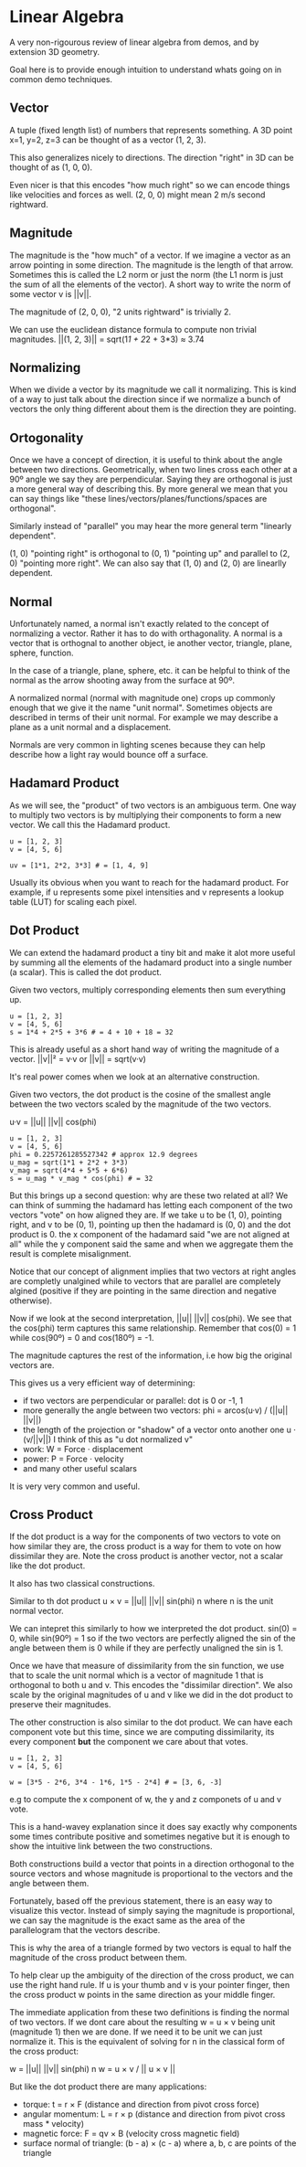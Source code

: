 # Linear Algebra
A very non-rigourous review of linear algebra from demos, and by extension
3D geometry. 

Goal here is to provide enough intuition to understand whats going on 
in common demo techniques.

## Vector
A tuple (fixed length list) of numbers that represents something.
A 3D point x=1, y=2, z=3 can be thought of as a vector (1, 2, 3).

This also generalizes nicely to directions. The direction "right"
in 3D can be thought of as (1, 0, 0). 

Even nicer is that this encodes "how much right" so we can encode things
like velocities and forces as well. (2, 0, 0) might mean 2 m/s second
rightward.

## Magnitude
The magnitude is the "how much" of a vector. If we imagine a vector
as an arrow pointing in some direction. The magnitude is the length of that
arrow. Sometimes this is called the L2 norm or just the norm (the L1 norm
is just the sum of all the elements of the vector). A short way to write the norm
of some vector v is ||v||.

The magnitude of (2, 0, 0), "2 units rightward" is trivially 2.

We can use the euclidean distance formula to compute non trivial magnitudes.
||(1, 2, 3)|| = sqrt(1*1 + 2*2 + 3*3) ≈ 3.74

## Normalizing
When we divide a vector by its magnitude we call it normalizing. This is kind
of a way to just talk about the direction since if we normalize a bunch of
vectors the only thing different about them is the direction they are pointing.

## Ortogonality
Once we have a concept of direction, it is useful to think about the angle
between two directions. Geometrically, when two lines cross each other
at a 90º angle we say they are perpendicular. Saying they are orthogonal
is just a more general way of describing this. By more general we mean
that you can say things like "these lines/vectors/planes/functions/spaces are orthogonal".

Similarly instead of "parallel" you may hear the more general term "linearly dependent".

(1, 0) "pointing right" is orthogonal to (0, 1) "pointing up" and parallel to
(2, 0) "pointing more right". We can also say that (1, 0) and (2, 0) are linearlly
dependent.

## Normal
Unfortunately named, a normal isn't exactly related to the concept of normalizing
a vector. Rather it has to do with orthagonality. A normal is a vector that is
orthognal to another object, ie another vector, triangle, plane, sphere, function.

In the case of a triangle, plane, sphere, etc. it can be helpful to think of the 
normal as the arrow shooting away from the surface at 90º.

A normalized normal (normal with magnitude one) crops up commonly enough that
we give it the name "unit normal". Sometimes objects are described in terms
of their unit normal. For example we may describe a plane as a unit normal 
and a displacement.

Normals are very common in lighting scenes because they can help describe how
a light ray would bounce off a surface.

## Hadamard Product
As we will see, the "product" of two vectors is an ambiguous term.
One way to multiply two vectors is by multiplying their components to 
form a new vector. We call this the Hadamard product.

```
u = [1, 2, 3]
v = [4, 5, 6]

uv = [1*1, 2*2, 3*3] # = [1, 4, 9] 
```

Usually its obvious when you want to reach for the hadamard product.
For example, if u represents some pixel intensities and v represents a lookup
table (LUT) for scaling each pixel.

## Dot Product
We can extend the hadamard product a tiny bit and make it alot more useful
by summing all the elements of the hadamard product into a single number
(a scalar). This is called the dot product.

Given two vectors, multiply corresponding elements then sum everything up.
```
u = [1, 2, 3]
v = [4, 5, 6]
s = 1*4 + 2*5 + 3*6 # = 4 + 10 + 18 = 32
```

This is already useful as a short hand way of writing the magnitude of a vector.
||v||² = v·v or ||v|| = sqrt(v·v)

It's real power comes when we look at an alternative construction.

Given two vectors, the dot product is the cosine of the smallest angle
between the two vectors scaled by the magnitude of the two vectors.

u·v = ||u|| ||v|| cos(phi)

```
u = [1, 2, 3]
v = [4, 5, 6]
phi = 0.2257261285527342 # approx 12.9 degrees
u_mag = sqrt(1*1 + 2*2 + 3*3)
v_mag = sqrt(4*4 + 5*5 + 6*6)
s = u_mag * v_mag * cos(phi) # = 32
```

But this brings up a second question: why are these two related at all?
We can think of summing the hadamard has letting each component of the
two vectors "vote" on how aligned they are. If we take u to be (1, 0), pointing right,
and v to be (0, 1), pointing up then the hadamard is (0, 0) and the dot product is 0.
the x component of the hadamard said "we are not aligned at all" while the
y component said the same and when we aggregate them the result is complete
misalignment. 

Notice that our concept of alignment implies that two vectors at right
angles are completly unalgined while to vectors that are parallel are completely
algined (positive if they are pointing in the same direction and negative otherwise).

Now if we look at the second interpretation, ||u|| ||v|| cos(phi). 
We see that the cos(phi) term captures this same relationship. 
Remember that cos(0) = 1 while cos(90º) = 0 and cos(180º) = -1.

The magnitude captures the rest of the information, i.e how big the original
vectors are. 

This gives us a very efficient way of determining:
- if two vectors are perpendicular or parallel: dot is 0 or -1, 1
- more generally the angle between two vectors: phi = arcos(u·v) / (||u|| ||v||)
- the length of the projection or "shadow" of a vector onto another one u · (v/||v||)
    I think of this as "u dot normalized v"
- work: W = Force · displacement
- power: P = Force · velocity
- and many other useful scalars

It is very very common and useful.

## Cross Product
If the dot product is a way for the components of two vectors to vote on
how similar they are, the cross product is a way for them to vote
on how dissimilar they are. Note the cross product is another vector,
not a scalar like the dot product.

It also has two classical constructions.

Similar to th dot product
u × v = ||u|| ||v|| sin(phi) n
where n is the unit normal vector.

We can intepret this similarly to how we interpreted the dot product.
sin(0) = 0, while sin(90º) = 1 so if the two vectors
are perfectly aligned the sin of the angle between them is 0 while if they
are perfectly unaligned the sin is 1.

Once we have that measure of dissimilarity from the sin function, we use that
to scale the unit normal which is a vector of magnitude 1 that is orthogonal
to both u and v. This encodes the "dissimilar direction". We also scale
by the original magnitudes of u and v like we did in the dot product to preserve
their magnitudes.

The other construction is also similar to the dot product. We can have each
component vote but this time, since we are computing dissimilarity, its
every component **but** the component we care about that votes.

```
u = [1, 2, 3]
v = [4, 5, 6]

w = [3*5 - 2*6, 3*4 - 1*6, 1*5 - 2*4] # = [3, 6, -3]
```

e.g to compute the x component of w, the y and z componets of u and v vote.

This is a hand-wavey explanation since it does say exactly why components
some times contribute positive and sometimes negative but it is enough
to show the intuitive link between the two constructions. 

Both constructions build a vector that points in a direction orthogonal to the 
source vectors and whose magnitude is proportional to the vectors and the 
angle between them.

Fortunately, based off the previous statement, there is an easy way to visualize
this vector. Instead of simply saying the magnitude is proportional, we can
say the magnitude is the exact same as the area of the parallelogram that
the vectors describe. 

This is why the area of a triangle formed by two vectors is equal to half
the magnitude of the cross product between them. 

To help clear up the ambiguity of the direction of the cross product, we can
use the right hand rule. If u is your thumb and v is your pointer finger, then
the cross product w points in the same direction as your middle finger.

The immediate application from these two definitions is finding the normal
of two vectors. If we dont care about the resulting w = u × v being unit (magnitude 1)
then we are done. If we need it to be unit we can just normalize it. This is the equivalent
of solving for n in the classical form of the cross product:

w = ||u|| ||v|| sin(phi) n
w = u × v / || u × v ||

But like the dot product there are many applications:
- torque: t = r × F (distance and direction from pivot cross force)
- angular momentum: L = r × p (distance and direction from pivot cross mass * velocity)
- magnetic force: F = qv × B (velocity cross magnetic field)
- surface normal of triangle: (b - a) × (c - a) where a, b, c are points of the triangle


